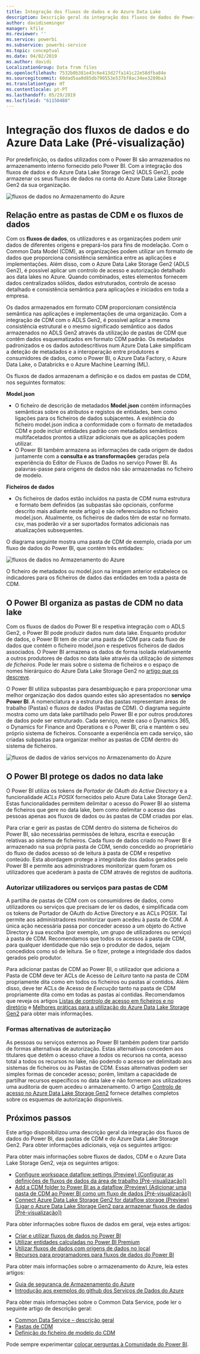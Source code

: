 ```yaml
---
title: Integração dos fluxos de dados e do Azure Data Lake
description: Descrição geral da integração dos fluxos de dados do Power BI com o Azure Data Lake Storage Gen2
author: davidiseminger
manager: kfile
ms.reviewer: ''
ms.service: powerbi
ms.subservice: powerbi-service
ms.topic: conceptual
ms.date: 04/02/2019
ms.author: davidi
LocalizationGroup: Data from files
ms.openlocfilehash: 7532b0b381e43c6e413d27fa141c22e58dfba84e
ms.sourcegitcommit: 60dad5aa0d85db790553e537bf8ac34ee3289ba3
ms.translationtype: HT
ms.contentlocale: pt-PT
ms.lasthandoff: 05/29/2019
ms.locfileid: "61150488"
---
```

# <a name="dataflows-and-azure-data-lake-integration-preview"></a>Integração dos fluxos de dados e do Azure Data Lake (Pré-visualização)

Por predefinição, os dados utilizados com o Power BI são armazenados no armazenamento interno fornecido pelo Power BI. Com a integração dos fluxos de dados e do Azure Data Lake Storage Gen2 (ADLS Gen2), pode armazenar os seus fluxos de dados na conta do Azure Data Lake Storage Gen2 da sua organização. 

![fluxos de dados no Armazenamento do Azure](media/service-dataflows-azure-data-lake-integration/dataflows-azure-integration_01.jpg)

## <a name="how-cdm-folders-relate-to-dataflows"></a>Relação entre as pastas de CDM e os fluxos de dados

Com os **fluxos de dados**, os utilizadores e as organizações podem unir dados de diferentes origens e prepará-los para fins de modelação. Com o Common Data Model (CDM), as organizações podem utilizar um formato de dados que proporciona consistência semântica entre as aplicações e implementações. Além disso, com o Azure Data Lake Storage Gen2 (ADLS Gen2), é possível aplicar um controlo de acesso e autorização detalhado aos data lakes no Azure. Quando combinados, estes elementos fornecem dados centralizados sólidos, dados estruturados, controlo de acesso detalhado e consistência semântica para aplicações e iniciados em toda a empresa.

Os dados armazenados em formato CDM proporcionam consistência semântica nas aplicações e implementações de uma organização. Com a integração de CDM com o ADLS Gen2, é possível aplicar a mesma consistência estrutural e o mesmo significado semântico aos dados armazenados no ADLS Gen2 através da utilização de pastas de CDM que contêm dados esquematizados em formato CDM padrão. Os metadados padronizados e os dados autodescritivos num Azure Data Lake simplificam a deteção de metadados e a interoperação entre produtores e consumidores de dados, como o Power BI, o Azure Data Factory, o Azure Data Lake, o Databricks e o Azure Machine Learning (ML). 

Os fluxos de dados armazenam a definição e os dados em pastas de CDM, nos seguintes formatos:

**Model.json**
* O ficheiro de descrição de metadados **Model.json** contém informações semânticas sobre os atributos e registos de entidades, bem como ligações para os ficheiros de dados subjacentes. A existência do ficheiro model.json indica a conformidade com o formato de metadados CDM e pode incluir entidades padrão com metadados semânticos multifacetados prontos a utilizar adicionais que as aplicações podem utilizar.
* O Power BI também armazena as informações de cada origem de dados juntamente com a **consulta e as transformações** geradas pela experiência do Editor de Fluxos de Dados no serviço Power BI. As palavras-passe para origens de dados não são armazenadas no ficheiro de modelo.

**Ficheiros de dados**
* Os ficheiros de dados estão incluídos na pasta de CDM numa estrutura e formato bem definidos (as subpastas são opcionais, conforme descrito mais adiante neste artigo) e são referenciados no ficheiro model.json. Atualmente, os ficheiros de dados têm de estar no formato. csv, mas poderão vir a ser suportados formatos adicionais nas atualizações subsequentes. 

O diagrama seguinte mostra uma pasta de CDM de exemplo, criada por um fluxo de dados do Power BI, que contém três entidades:

![fluxos de dados no Armazenamento do Azure](media/service-dataflows-azure-data-lake-integration/dataflows-azure-integration_01.jpg)

O ficheiro de metadados ou model.json na imagem anterior estabelece os indicadores para os ficheiros de dados das entidades em toda a pasta de CDM.

## <a name="power-bi-organizes-cdm-folders-in-the-data-lake"></a>O Power BI organiza as pastas de CDM no data lake

Com os fluxos de dados do Power BI e respetiva integração com o ADLS Gen2, o Power BI pode produzir dados num data lake. Enquanto produtor de dados, o Power BI tem de criar uma pasta de CDM para cada fluxo de dados que contém o ficheiro model.json e respetivos ficheiros de dados associados. O Power BI armazena os dados de forma isolada relativamente a outros produtores de dados no data lake através da utilização de *sistemas de ficheiros*. Pode ler mais sobre o sistema de ficheiros e o espaço de nomes hierárquico do Azure Data Lake Storage Gen2 no [artigo que os descreve](https://docs.microsoft.com/azure/storage/data-lake-storage/namespace).

O Power BI utiliza subpastas para desambiguação e para proporcionar uma melhor organização dos dados quando estes são apresentados no **serviço Power BI**. A nomenclatura e a estrutura das pastas representam áreas de trabalho (Pastas) e fluxos de dados (Pastas de CDM). O diagrama seguinte mostra como um data lake partilhado pelo Power BI e por outros produtores de dados pode ser estruturado. Cada serviço, neste caso o Dynamics 365, o Dynamics for Finance and Operations e o Power BI, cria e mantém o seu próprio sistema de ficheiros. Consoante a experiência em cada serviço, são criadas subpastas para organizar melhor as pastas de CDM dentro do sistema de ficheiros. 

![fluxos de dados de vários serviços no Armazenamento do Azure](media/service-dataflows-azure-data-lake-integration/dataflows-azure-integration_02.jpg)

## <a name="power-bi-protects-data-in-the-data-lake"></a>O Power BI protege os dados no data lake

O Power BI utiliza os tokens de *Portador de OAuth do Active Directory* e a funcionalidade *ACLs POSIX* fornecidos pelo Azure Data Lake Storage Gen2. Estas funcionalidades permitem delimitar o acesso do Power BI ao sistema de ficheiros que gere no data lake, bem como delimitar o acesso das pessoas apenas aos fluxos de dados ou às pastas de CDM criadas por elas. 

Para criar e gerir as pastas de CDM dentro do sistema de ficheiros do Power BI, são necessárias permissões de leitura, escrita e execução relativas ao sistema de ficheiros. Cada fluxo de dados criado no Power BI é armazenado na sua própria pasta de CDM, sendo concedido ao proprietário do fluxo de dados acesso só de leitura à pasta de CDM e respetivo conteúdo. Esta abordagem protege a integridade dos dados gerados pelo Power BI e permite aos administradores monitorizar quem foram os utilizadores que acederam à pasta de CDM através de registos de auditoria. 

### <a name="authorizing-users-or-services-for-cdm-folders"></a>Autorizar utilizadores ou serviços para pastas de CDM

A partilha de pastas de CDM com os consumidores de dados, como utilizadores ou serviços que precisam de ler os dados, é simplificada com os tokens de Portador de OAuth do Active Directory e as ACLs POSIX. Tal permite aos administradores monitorizar quem acedeu à pasta de CDM. A única ação necessária passa por conceder acesso a um objeto do Active Directory à sua escolha (por exemplo, um grupo de utilizadores ou serviço) à pasta de CDM. Recomendamos que todos os acessos à pasta de CDM, para qualquer identidade que não seja o produtor de dados, sejam concedidos como só de leitura. Se o fizer, protege a integridade dos dados gerados pelo produtor.

Para adicionar pastas de CDM ao Power BI, o utilizador que adiciona a Pasta de CDM deve ter ACLs de Acesso de *Leitura* tanto na pasta de CDM propriamente dita como em todos os ficheiros ou pastas aí contidos. Além disso, deve ter ACLs de Acesso de *Execução* tanto na pasta de CDM propriamente dita como em todas as pastas aí contidas. Recomendamos que reveja os artigos [Listas de controlo de acesso em ficheiros e no diretório](https://docs.microsoft.com/azure/storage/blobs/data-lake-storage-access-control#access-control-lists-on-files-and-directories) e [Melhores práticas para a utilização do Azure Data Lake Storage Gen2](https://docs.microsoft.com/azure/storage/blobs/data-lake-storage-best-practices) para obter mais informações.


### <a name="alternative-forms-of-authorization"></a>Formas alternativas de autorização

As pessoas ou serviços externos ao Power BI também podem tirar partido de formas alternativas de autorização. Estas alternativas concedem aos titulares que detêm o acesso chave a *todos* os recursos na conta, acesso total a todos os recursos no lake, não podendo o acesso ser delimitado aos sistemas de ficheiros ou às Pastas de CDM. Essas alternativas podem ser simples formas de conceder acesso; porém, limitam a capacidade de partilhar recursos específicos no data lake e não fornecem aos utilizadores uma auditoria de quem acedeu o armazenamento. O artigo [Controlo de acesso no Azure Data Lake Storage Gen2](https://docs.microsoft.com/azure/storage/blobs/data-lake-storage-access-control
) fornece detalhes completos sobre os esquemas de autorização disponíveis.


## <a name="next-steps"></a>Próximos passos

Este artigo disponibilizou uma descrição geral da integração dos fluxos de dados do Power BI, das pastas de CDM e do Azure Data Lake Storage Gen2. Para obter informações adicionais, veja os seguintes artigos:

Para obter mais informações sobre fluxos de dados, CDM e o Azure Data Lake Storage Gen2, veja os seguintes artigos:

* [Configure workspace dataflow settings (Preview) (Configurar as definições de fluxos de dados da área de trabalho [Pré-visualização])](service-dataflows-configure-workspace-storage-settings.md)
* [Add a CDM folder to Power BI as a dataflow (Preview) (Adicionar uma pasta de CDM ao Power BI como um fluxo de dados [Pré-visualização])](service-dataflows-add-cdm-folder.md)
* [Connect Azure Data Lake Storage Gen2 for dataflow storage (Preview) (Ligar o Azure Data Lake Storage Gen2 para armazenar fluxos de dados [Pré-visualização])](service-dataflows-connect-azure-data-lake-storage-gen2.md)

Para obter informações sobre fluxos de dados em geral, veja estes artigos:

* [Criar e utilizar fluxos de dados no Power BI](service-dataflows-create-use.md)
* [Utilizar entidades calculadas no Power BI Premium](service-dataflows-computed-entities-premium.md)
* [Utilizar fluxos de dados com origens de dados no local](service-dataflows-on-premises-gateways.md)
* [Recursos para programadores para fluxos de dados do Power BI](service-dataflows-developer-resources.md)

Para obter mais informações sobre o armazenamento do Azure, leia estes artigos:
* [Guia de segurança de Armazenamento do Azure](https://docs.microsoft.com/azure/storage/common/storage-security-guide)
* [Introdução aos exemplos do github dos Serviços de Dados do Azure](https://aka.ms/cdmadstutorial)

Para obter mais informações sobre o Common Data Service, pode ler o seguinte artigo de descrição geral:
* [Common Data Service – descrição geral](https://docs.microsoft.com/powerapps/common-data-model/overview)
* [Pastas de CDM](https://go.microsoft.com/fwlink/?linkid=2045304)
* [Definição do ficheiro de modelo do CDM](https://go.microsoft.com/fwlink/?linkid=2045521)

Pode sempre experimentar [colocar perguntas à Comunidade do Power BI](http://community.powerbi.com/).
